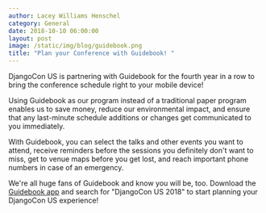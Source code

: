 ```yaml
---
author: Lacey Williams Henschel
category: General
date: 2018-10-10 06:00:00
layout: post
image: /static/img/blog/guidebook.png
title: "Plan your Conference with Guidebook! "
---
```


DjangoCon US is partnering with Guidebook for the fourth year in a row to bring the conference schedule right to your mobile device! 

Using Guidebook as our program instead of a traditional paper program enables us to save money, reduce our environmental impact, and ensure that any last-minute schedule additions or changes get communicated to you immediately.

With Guidebook, you can select the talks and other events you want to attend, receive reminders before the sessions you definitely don't want to miss, get to venue maps before you get lost, and reach important phone numbers in case of an emergency.

We're all huge fans of Guidebook and know you will be, too. Download the [Guidebook app](https://guidebook.com/g/djangocon18/) and search for "DjangoCon US 2018" to start planning your DjangoCon US experience!
